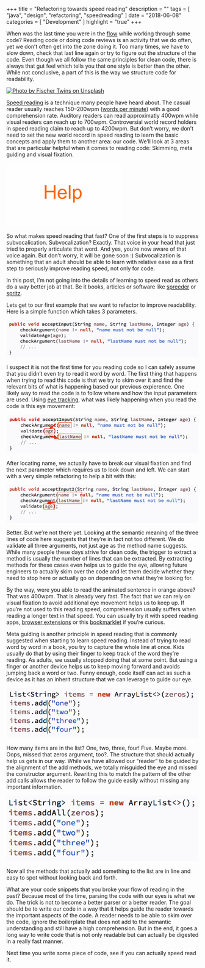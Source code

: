 +++
title = "Refactoring towards speed reading"
description = ""
tags = [
    "java",
    "design",
    "refactoring",
    "speedreading"
]
date = "2018-06-08"
categories = [
    "Development"
]
highlight = "true"
+++

When was the last time you were in the [flow](https://en.wikipedia.org/wiki/Flow_(psychology))
while working through some code? Reading code or doing code reviews is an activity
that we do often, yet we don’t often get into the zone doing it. Too many times, we
have to slow down, check that last line again or try to figure out the structure of
the code. Even though we all follow the same principles for clean code, there is
always that gut feel which tells you that one style is better than the other. While
not conclusive, a part of this is the way we structure code for readability.

[![Photo by Fischer Twins on Unsplash](https://images.unsplash.com/photo-1506782664677-3e16d3382641?ixlib=rb-1.2.1&ixid=eyJhcHBfaWQiOjEyMDd9&auto=format&fit=crop&w=600&q=80)](https://unsplash.com/photos/FrGYMDjdg4U)

[Speed reading](https://en.wikipedia.org/wiki/Speed_reading) is a technique many people
have heard about. The casual reader usually reaches 150–200wpm
([words per minute](https://en.wikipedia.org/wiki/Words_per_minute)) with a
good comprehension rate. Auditory readers can read approximatly 400wpm while
visual readers can reach up to 700wpm. Controversial world record holders in
speed reading claim to reach up to 4200wpm. But don’t worry, we don’t need
to set the new world record in speed reading to learn the basic concepts
and apply them to another area: our code. We’ll look at 3 areas that are
particular helpful when it comes to reading code: Skimming, meta guiding
and visual fixation.

![Simple sentence @ 400wpm](/blog/speedfactoring/sentence_400wpm.gif)

So what makes speed reading that fast? One of the first steps is to
suppress subvocalication. Subvocalization? Exactly. That voice in your head
that just tried to properly articulate that word. And yes, you’re now aware of
that voice again. But don’t worry, it will be gone soon :) Subvocalization
is something that an adult should be able to learn with relative ease as a
first step to seriously improve reading speed, not only for code.

In this post, I’m not going into the details of learning to speed read as others
do a way better job at that. Be it books, articles or software like
[spreeder](https://www.spreeder.com/cx/) or [spritz](http://spritzinc.com/).

Lets get to our first example that we want to refactor to improve readability.
Here is a simple function which takes 3 parameters.

![](/blog/speedfactoring/example_1.png)

I suspect it is not the first time for you reading code so I can safely
assume that you didn’t even try to read it word by word. The first thing
that happens when trying to read this code is that we try to skim over
it and find the relevant bits of what is happening based our previous
expierence. One likely way to read the code is to follow where and how the
input parameters are used. Using
[eye tracking](https://en.wikipedia.org/wiki/Eye_movement_in_reading), what
was likely happening when you read the code is this eye movement:

![Eye movement when tracking the parameter usage](/blog/speedfactoring/example_2.png)

After locating name, we actually have to break our visual fixation and find
the next parameter which requires us to look down and left. We can start
with a very simple refactoring to help a bit with this:

![](/blog/speedfactoring/example_3.png)

Better. But we’re not there yet. Looking at the semantic meaning of the
three lines of code here suggests that they’re in fact not too different.
We do validate all three arguments, not just age as the method name suggests.
While many people these days strive for clean code, the trigger to extract
a method is usually the number of lines that can be extracted. By extracting
methods for these cases even helps us to guide the eye, allowing future
engineers to actually skim over the code and let them decide whether they
need to stop here or actually go on depending on what they’re looking for.

By the way, were you able to read the animated sentence in orange above?
That was 400wpm. That is already very fast. The fact that we can rely on
visual fixation to avoid additional eye movement helps us to keep up.
If you’re not used to this reading speed, comprehension usually suffers
when reading a longer text in that speed. You can usually try it with
speed reading apps, [browser extensions](https://chrome.google.com/webstore/detail/sprint-reader-speed-readi/kejhpkmainjkpiablnfdppneidnkhdif?hl=en) or this [bookmarklet](https://www.spreeder.com/bookmarklet.php)
if you’re curious.

Meta guiding is another principle in speed reading that is commonly
suggested when starting to learn speed reading. Instead of trying to
read word by word in a book, you try to capture the whole line at once.
Kids usually do that by using their finger to keep track of the word
they’re reading. As adults, we usually stopped doing that at some point.
But using a finger or another device helps us to keep moving forward
and avoids jumping back a word or two. Funny enough, code itself can
act as such a device as it has an inherit structure that we can
leverage to guide our eye.

![](/blog/speedfactoring/example_4.png)

How many items are in the list? One, two, three, four! Five. Maybe more.
Oops, missed that zeros argument, too?. The structure that should actually
help us gets in our way. While we have allowed our “reader” to be guided
by the alignment of the add methods, we totally misguided the eye and
missed the constructor argument. Rewriting this to match the pattern
of the other add calls allows the reader to follow the guide easily
without missing any important information.

![Help guiding the eye of your reader](/blog/speedfactoring/example_5.png)

Now all the methods that actually add something to the list are in
line and easy to spot without looking back and forth.

What are your code snippets that you broke your flow of reading in
the past? Because most of the time, parsing the code with our eyes
is what we do. The trick is not to become a better parser or a better
reader. The goal should be to write our code in a way that it helps
guide the reader towards the important aspects of the code. A
reader needs to be able to skim over the code, ignore the boilerplate
that does not add to the semantic understanding and still have a
high comprehension. But in the end, it goes a long way to write
code that is not only readable but can actually be digested in a
really fast manner.

Next time you write some piece of code, see if you can actually speed read it.
